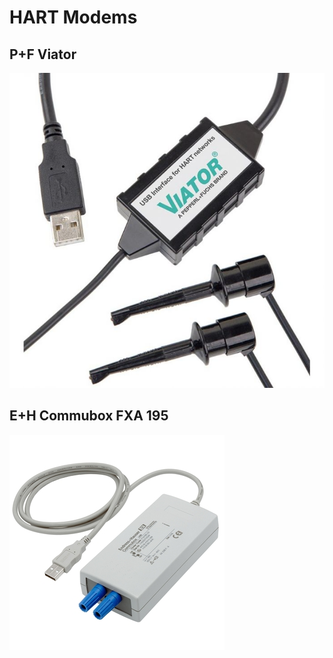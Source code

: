 # HART Modems

## P+F Viator

![](../../../images/device_images/viator.png)

## E+H Commubox FXA 195
![](../../../images/device_images/commubox_fxa195.jpg)